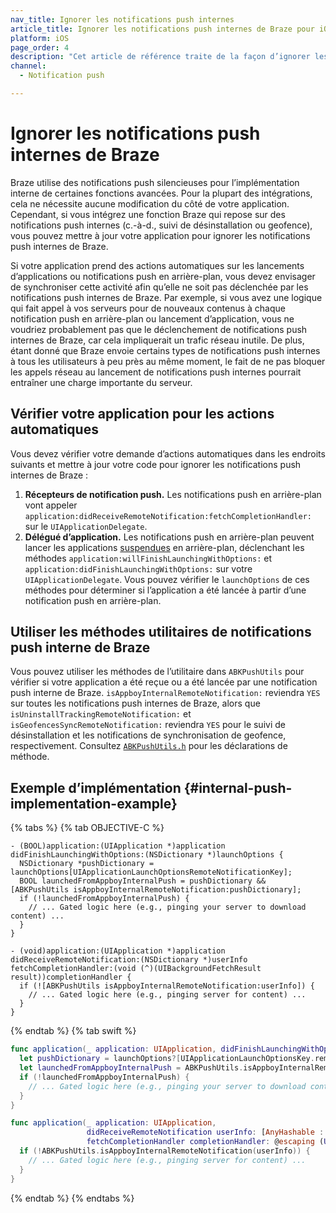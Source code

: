 ```yaml
---
nav_title: Ignorer les notifications push internes
article_title: Ignorer les notifications push internes de Braze pour iOS
platform: iOS
page_order: 4
description: "Cet article de référence traite de la façon d’ignorer les notifications push internes de Braze."
channel:
  - Notification push

---
```


# Ignorer les notifications push internes de Braze

Braze utilise des notifications push silencieuses pour l’implémentation interne de certaines fonctions avancées. Pour la plupart des intégrations, cela ne nécessite aucune modification du côté de votre application. Cependant, si vous intégrez une fonction Braze qui repose sur des notifications push internes (c.-à-d., suivi de désinstallation ou geofence), vous pouvez mettre à jour votre application pour ignorer les notifications push internes de Braze.

Si votre application prend des actions automatiques sur les lancements d’applications ou notifications push en arrière-plan, vous devez envisager de synchroniser cette activité afin qu’elle ne soit pas déclenchée par les notifications push internes de Braze. Par exemple, si vous avez une logique qui fait appel à vos serveurs pour de nouveaux contenus à chaque notification push en arrière-plan ou lancement d’application, vous ne voudriez probablement pas que le déclenchement de notifications push internes de Braze, car cela impliquerait un trafic réseau inutile. De plus, étant donné que Braze envoie certains types de notifications push internes à tous les utilisateurs à peu près au même moment, le fait de ne pas bloquer les appels réseau au lancement de notifications push internes pourrait entraîner une charge importante du serveur.

## Vérifier votre application pour les actions automatiques

Vous devez vérifier votre demande d’actions automatiques dans les endroits suivants et mettre à jour votre code pour ignorer les notifications push internes de Braze :

1. **Récepteurs de notification push.** Les notifications push en arrière-plan vont appeler `application:didReceiveRemoteNotification:fetchCompletionHandler:` sur le `UIApplicationDelegate`.
2. **Délégué d’application.** Les notifications push en arrière-plan peuvent lancer les applications [suspendues][4] en arrière-plan, déclenchant les méthodes `application:willFinishLaunchingWithOptions:` et `application:didFinishLaunchingWithOptions:` sur votre `UIApplicationDelegate`. Vous pouvez vérifier le `launchOptions` de ces méthodes pour déterminer si l’application a été lancée à partir d’une notification push en arrière-plan.

## Utiliser les méthodes utilitaires de notifications push interne de Braze

Vous pouvez utiliser les méthodes de l’utilitaire dans `ABKPushUtils` pour vérifier si votre application a été reçue ou a été lancée par une notification push interne de Braze. `isAppboyInternalRemoteNotification:` reviendra `YES` sur toutes les notifications push internes de Braze, alors que `isUninstallTrackingRemoteNotification:` et `isGeofencesSyncRemoteNotification:` reviendra `YES` pour le suivi de désinstallation et les notifications de synchronisation de geofence, respectivement. Consultez [`ABKPushUtils.h`][1] pour les déclarations de méthode.

## Exemple d’implémentation {#internal-push-implementation-example}

{% tabs %}
{% tab OBJECTIVE-C %}

```objc
- (BOOL)application:(UIApplication *)application didFinishLaunchingWithOptions:(NSDictionary *)launchOptions {
  NSDictionary *pushDictionary = launchOptions[UIApplicationLaunchOptionsRemoteNotificationKey];
  BOOL launchedFromAppboyInternalPush = pushDictionary && [ABKPushUtils isAppboyInternalRemoteNotification:pushDictionary];
  if (!launchedFromAppboyInternalPush) {
    // ... Gated logic here (e.g., pinging your server to download content) ...
  }
}
```

```objc
- (void)application:(UIApplication *)application didReceiveRemoteNotification:(NSDictionary *)userInfo fetchCompletionHandler:(void (^)(UIBackgroundFetchResult result))completionHandler {
  if (![ABKPushUtils isAppboyInternalRemoteNotification:userInfo]) {
    // ... Gated logic here (e.g., pinging server for content) ...
  }
}
```

{% endtab %}
{% tab swift %}

```swift
func application(_ application: UIApplication, didFinishLaunchingWithOptions launchOptions: [UIApplicationLaunchOptionsKey : Any]? = nil) -> Bool {
  let pushDictionary = launchOptions?[UIApplicationLaunchOptionsKey.remoteNotification] as? NSDictionary as? [AnyHashable : Any] ?? [:]
  let launchedFromAppboyInternalPush = ABKPushUtils.isAppboyInternalRemoteNotification(pushDictionary)
  if (!launchedFromAppboyInternalPush) {
    // ... Gated logic here (e.g., pinging your server to download content) ...
  }
}
```

```swift
func application(_ application: UIApplication,
                 didReceiveRemoteNotification userInfo: [AnyHashable : Any],
                 fetchCompletionHandler completionHandler: @escaping (UIBackgroundFetchResult) -> Void) {
  if (!ABKPushUtils.isAppboyInternalRemoteNotification(userInfo)) {
    // ... Gated logic here (e.g., pinging server for content) ...
  }
}
```

{% endtab %}
{% endtabs %}

[1]: https://github.com/Appboy/appboy-ios-sdk/blob/master/AppboyKit/include/ABKPushUtils.h
[4]: https://developer.apple.com/library/ios/documentation/iPhone/Conceptual/iPhoneOSProgrammingGuide/TheAppLifeCycle/TheAppLifeCycle.html#//apple_ref/doc/uid/TP40007072-CH2-SW3